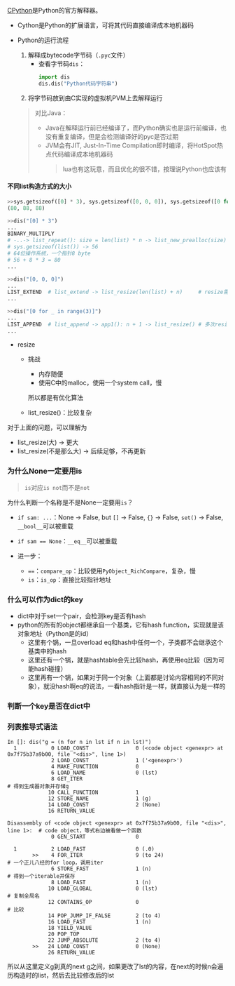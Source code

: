 [CPython](https://github.com/python/cpython)是Python的官方解释器。
+ Cython是Python的扩展语言，可将其代码直接编译成本地机器码

+ Python的运行流程
	1. 解释成bytecode字节码（`.pyc`文件）
		+ 查看字节码`dis`：
			```python
			import dis
			dis.dis("Python代码字符串")
			```
	1. 将字节码放到由C实现的虚拟机PVM上去解释运行

	>对比Java：
	>+ Java在解释运行前已经编译了，而Python确实也是运行前编译，也没有重复编译，但是会检测编译好的pyc是否过期
	>+ JVM会有JIT, Just-In-Time Compilation即时编译，将HotSpot热点代码编译成本地机器码
	>	>lua也有这玩意，而且优化的很不错，按理说Python也应该有

#### 不同list构造方式的大小
```python
>>sys.getsizeof([0] * 3), sys.getsizeof([0, 0, 0]), sys.getsizeof([0 for _ in range(3)])
(80, 88, 88)

>>dis("[0] * 3")
...
BINARY_MULTIPLY  
# -..-> list_repeat(): size = len(list) * n -> list_new_prealloc(size) -> PyMem_New(size): 需要多少size，就用多少size: 
# sys.getsizeof(list()) -> 56
# 64位操作系统，一个指针8 byte
# 56 + 8 * 3 = 80
...

>>dis("[0, 0, 0]")
...
LIST_EXTEND  # list_extend -> list_resize(len(list) + n)     # resize需要长度
...

>>dis("[0 for _ in range(3)]")
...
LIST_APPEND  # list_append -> app1(): n + 1 -> list_resize() # 多次resize n + 1
...
```

+ resize
	+ 挑战
		+ 内存随便
		+ 使用C中的malloc，使用一个system call，慢

		所以都是有优化算法

	+ list_resize()：比较复杂

对于上面的问题，可以理解为
+ list_resize(大) -> 更大
+ list_resize(不是那么大) -> 后续足够，不再更新

### 为什么None一定要用is
>`is`对应`is not`而不是`not` 

为什么判断一个名称是不是None一定要用`is`？

+ `if sam: ...`：None -> False, but `[]` -> False, `{}` -> False, `set()` -> False, `__bool__`可以被重载
+ `if sam == None`：`__eq__`可以被重载

+ 进一步：
	+ `==`：`compare_op`：比较使用`PyObject_RichCompare`，复杂，慢
	+ `is`：`is_op`：直接比较指针地址


### 什么可以作为dict的key

+ dict中对于set一个pair，会检测key是否有hash
+ python的所有的object都继承自一个基类，它有hash function，实现就是该对象地址（Python是的id）
	+ 这里有个锅，一旦overload eq和hash中任何一个，子类都不会继承这个基类中的hash
	+ 这里还有一个锅，就是hashtable会先比较hash，再使用eq比较（因为可能hash碰撞）
	+ 这里再有一个锅，如果对于同一个对象（上面都是讨论内容相同的不同对象），就没hash啊eq的说法，一看hash指针是一样，就直接认为是一样的

### 判断一个key是否在dict中

### 列表推导式语法
```
In []: dis("g = (n for n in lst if n in lst)")
  1           0 LOAD_CONST               0 (<code object <genexpr> at 0x7f75b37a9b00, file "<dis>", line 1>)
              2 LOAD_CONST               1 ('<genexpr>')
              4 MAKE_FUNCTION            0
              6 LOAD_NAME                0 (lst)
              8 GET_ITER                                                         # 得到生成器对象并存储g
             10 CALL_FUNCTION            1
             12 STORE_NAME               1 (g)
             14 LOAD_CONST               2 (None)
             16 RETURN_VALUE

Disassembly of <code object <genexpr> at 0x7f75b37a9b00, file "<dis>", line 1>:  # code object，等式右边被看做一个函数
              0 GEN_START                0

  1           2 LOAD_FAST                0 (.0)
        >>    4 FOR_ITER                 9 (to 24)                               # 一个正儿八经的for loop，调用iter
              6 STORE_FAST               1 (n)                                   # 得到一个iterable并保存
              8 LOAD_FAST                1 (n)
             10 LOAD_GLOBAL              0 (lst)                                 # 复制全局名
             12 CONTAINS_OP              0                                       # 比较
             14 POP_JUMP_IF_FALSE        2 (to 4)
             16 LOAD_FAST                1 (n)
             18 YIELD_VALUE
             20 POP_TOP
             22 JUMP_ABSOLUTE            2 (to 4)
        >>   24 LOAD_CONST               0 (None)
             26 RETURN_VALUE
```
所以从这里定义g到真的next g之间，如果更改了lst的内容，在next的时候n会遍历构造时的list，然后去比较修改后的lst
